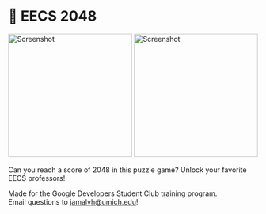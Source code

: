 # 🧠 EECS 2048

<img src="https://github.com/jamalvh/2048/assets/113135025/5d9b846e-1a6e-4103-a346-93a4f4b0fb39" alt="Screenshot" style="width:250px;">
<img src="https://github.com/jamalvh/2048/assets/113135025/bea28994-92c2-4e14-b851-7b3f77a6ef05" alt="Screenshot" style="width:250px;">

Can you reach a score of 2048 in this puzzle game? Unlock your favorite EECS professors!

Made for the Google Developers Student Club training program. 
<br/>Email questions to jamalvh@umich.edu!
